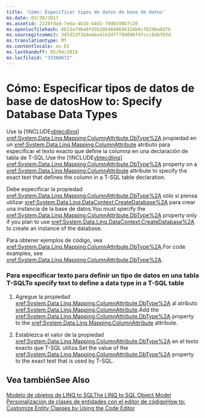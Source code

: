 ```yaml
---
title: 'Cómo: Especificar tipos de datos de base de datos'
ms.date: 03/30/2017
ms.assetid: 2228fdad-7e6a-4b1b-b4d1-79d0198b7c28
ms.openlocfilehash: 6b13af9be0fd3b10b4849694134b8cf8290a8dfb
ms.sourcegitcommit: 3d5d33f384eeba41b2dff79d096f47ccc8d8f03d
ms.translationtype: MT
ms.contentlocale: es-ES
ms.lasthandoff: 05/04/2018
ms.locfileid: "33360672"
---
```

# <a name="how-to-specify-database-data-types"></a><span data-ttu-id="13e9b-102">Cómo: Especificar tipos de datos de base de datos</span><span class="sxs-lookup"><span data-stu-id="13e9b-102">How to: Specify Database Data Types</span></span>
<span data-ttu-id="13e9b-103">Use la [!INCLUDE[vbtecdlinq](../../../../../../includes/vbtecdlinq-md.md)] <xref:System.Data.Linq.Mapping.ColumnAttribute.DbType%2A> propiedad en un <xref:System.Data.Linq.Mapping.ColumnAttribute> atributo para especificar el texto exacto que define la columna en una declaración de tabla de T-SQL.</span><span class="sxs-lookup"><span data-stu-id="13e9b-103">Use the [!INCLUDE[vbtecdlinq](../../../../../../includes/vbtecdlinq-md.md)] <xref:System.Data.Linq.Mapping.ColumnAttribute.DbType%2A> property on a <xref:System.Data.Linq.Mapping.ColumnAttribute> attribute to specify the exact text that defines the column in a T-SQL table declaration.</span></span>  
  
 <span data-ttu-id="13e9b-104">Debe especificar la propiedad <xref:System.Data.Linq.Mapping.ColumnAttribute.DbType%2A> sólo si piensa utilizar <xref:System.Data.Linq.DataContext.CreateDatabase%2A> para crear una instancia de la base de datos.</span><span class="sxs-lookup"><span data-stu-id="13e9b-104">You must specify the <xref:System.Data.Linq.Mapping.ColumnAttribute.DbType%2A> property only if you plan to use <xref:System.Data.Linq.DataContext.CreateDatabase%2A> to create an instance of the database.</span></span>  
  
 <span data-ttu-id="13e9b-105">Para obtener ejemplos de código, vea <xref:System.Data.Linq.Mapping.ColumnAttribute.DbType%2A>.</span><span class="sxs-lookup"><span data-stu-id="13e9b-105">For code examples, see <xref:System.Data.Linq.Mapping.ColumnAttribute.DbType%2A>.</span></span>  
  
### <a name="to-specify-text-to-define-a-data-type-in-a-t-sql-table"></a><span data-ttu-id="13e9b-106">Para especificar texto para definir un tipo de datos en una tabla T-SQL</span><span class="sxs-lookup"><span data-stu-id="13e9b-106">To specify text to define a data type in a T-SQL table</span></span>  
  
1.  <span data-ttu-id="13e9b-107">Agregue la propiedad <xref:System.Data.Linq.Mapping.ColumnAttribute.DbType%2A> al atributo <xref:System.Data.Linq.Mapping.ColumnAttribute>.</span><span class="sxs-lookup"><span data-stu-id="13e9b-107">Add the <xref:System.Data.Linq.Mapping.ColumnAttribute.DbType%2A> property to the <xref:System.Data.Linq.Mapping.ColumnAttribute> attribute.</span></span>  
  
2.  <span data-ttu-id="13e9b-108">Establezca el valor de la propiedad <xref:System.Data.Linq.Mapping.ColumnAttribute.DbType%2A> en el texto exacto que T-SQL utiliza.</span><span class="sxs-lookup"><span data-stu-id="13e9b-108">Set the value of the <xref:System.Data.Linq.Mapping.ColumnAttribute.DbType%2A> property to the exact text that is used by T-SQL.</span></span>  
  
## <a name="see-also"></a><span data-ttu-id="13e9b-109">Vea también</span><span class="sxs-lookup"><span data-stu-id="13e9b-109">See Also</span></span>  
 [<span data-ttu-id="13e9b-110">Modelo de objetos de LINQ to SQL</span><span class="sxs-lookup"><span data-stu-id="13e9b-110">The LINQ to SQL Object Model</span></span>](../../../../../../docs/framework/data/adonet/sql/linq/the-linq-to-sql-object-model.md)  
 [<span data-ttu-id="13e9b-111">Personalización de clases de entidades con el editor de código</span><span class="sxs-lookup"><span data-stu-id="13e9b-111">How to: Customize Entity Classes by Using the Code Editor</span></span>](../../../../../../docs/framework/data/adonet/sql/linq/how-to-customize-entity-classes-by-using-the-code-editor.md)
